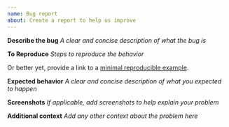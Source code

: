 ```yaml
---
name: Bug report
about: Create a report to help us improve
---
```


**Describe the bug**
_A clear and concise description of what the bug is_

**To Reproduce**
_Steps to reproduce the behavior_

Or better yet, provide a link to a [minimal reproducible example](https://stackoverflow.com/help/minimal-reproducible-example).

**Expected behavior**
_A clear and concise description of what you expected to happen_

**Screenshots**
_If applicable, add screenshots to help explain your problem_

**Additional context**
_Add any other context about the problem here_

